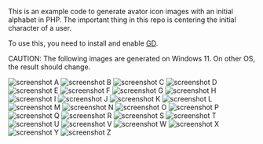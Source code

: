 This is an example code to generate avator icon images with an initial alphabet in PHP. The important thing in this repo is centering the initial character of a user.

To use this, you need to install and enable [GD](https://www.php.net/manual/en/book.image.php).

CAUTION: The following images are generated on Windows 11. On other OS, the result should change.

![screenshot A](./images/A.png)
![screenshot B](./images/B.png)
![screenshot C](./images/C.png)
![screenshot D](./images/D.png)
![screenshot E](./images/E.png)
![screenshot F](./images/F.png)
![screenshot G](./images/G.png)
![screenshot H](./images/H.png)
![screenshot I](./images/I.png)
![screenshot J](./images/J.png)
![screenshot K](./images/K.png)
![screenshot L](./images/L.png)
![screenshot M](./images/M.png)
![screenshot N](./images/N.png)
![screenshot O](./images/O.png)
![screenshot P](./images/P.png)
![screenshot Q](./images/Q.png)
![screenshot R](./images/R.png)
![screenshot S](./images/S.png)
![screenshot T](./images/T.png)
![screenshot U](./images/U.png)
![screenshot V](./images/V.png)
![screenshot W](./images/W.png)
![screenshot X](./images/X.png)
![screenshot Y](./images/Y.png)
![screenshot Z](./images/Z.png)
